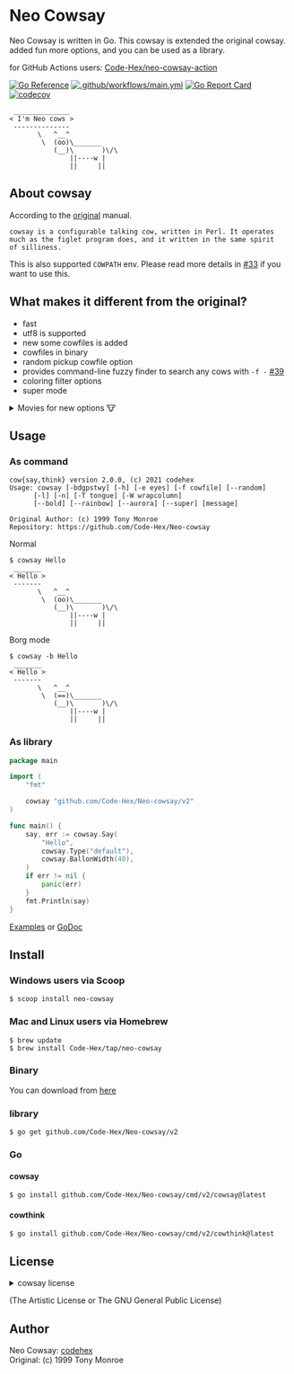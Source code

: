 # Neo Cowsay

Neo Cowsay is written in Go. This cowsay is extended the original cowsay. added fun more options, and you can be used as
a library.

for GitHub Actions users: [Code-Hex/neo-cowsay-action](https://github.com/marketplace/actions/neo-cowsay)

[![Go Reference](https://pkg.go.dev/badge/github.com/Code-Hex/Neo-cowsay/v2.svg)](https://pkg.go.dev/github.com/Code-Hex/Neo-cowsay/v2) [![.github/workflows/main.yml](https://github.com/Code-Hex/Neo-cowsay/actions/workflows/main.yml/badge.svg)](https://github.com/Code-Hex/Neo-cowsay/actions/workflows/main.yml) [![Go Report Card](https://goreportcard.com/badge/github.com/Code-Hex/Neo-cowsay)](https://goreportcard.com/report/github.com/Code-Hex/Neo-cowsay) [![codecov](https://codecov.io/gh/Code-Hex/Neo-cowsay/branch/master/graph/badge.svg?token=WwjmyHrOPv)](https://codecov.io/gh/Code-Hex/Neo-cowsay)

```
 ______________
< I'm Neo cows >
 --------------
       \   ^__^
        \  (oo)\_______
           (__)\       )\/\
               ||----w |
               ||     ||
```

## About cowsay

According to the [original](https://web.archive.org/web/20071026043648/http://www.nog.net/~tony/warez/cowsay.shtml) manual.

```
cowsay is a configurable talking cow, written in Perl. It operates
much as the figlet program does, and it written in the same spirit
of silliness.
```

This is also supported `COWPATH` env. Please read more details in [#33](https://github.com/Code-Hex/Neo-cowsay/pull/33)
if you want to use this.

## What makes it different from the original?

- fast
- utf8 is supported
- new some cowfiles is added
- cowfiles in binary
- random pickup cowfile option
- provides command-line fuzzy finder to search any cows
  with `-f -` [#39](https://github.com/Code-Hex/Neo-cowsay/pull/39)
- coloring filter options
- super mode

<details>
<summary>Movies for new options 🐮</summary>

### Random

[![asciicast](https://asciinema.org/a/228210.svg)](https://asciinema.org/a/228210)

### Rainbow and Aurora, Bold

[![asciicast](https://asciinema.org/a/228213.svg)](https://asciinema.org/a/228213)

## And, Super Cows mode

https://user-images.githubusercontent.com/6500104/140379043-53e44994-b1b0-442e-bda7-4f7ab3aedf01.mov

</details>

## Usage

### As command

```
cow{say,think} version 2.0.0, (c) 2021 codehex
Usage: cowsay [-bdgpstwy] [-h] [-e eyes] [-f cowfile] [--random]
      [-l] [-n] [-T tongue] [-W wrapcolumn]
      [--bold] [--rainbow] [--aurora] [--super] [message]

Original Author: (c) 1999 Tony Monroe
Repository: https://github.com/Code-Hex/Neo-cowsay
```

Normal

```
$ cowsay Hello
 _______
< Hello >
 -------
       \   ^__^
        \  (oo)\_______
           (__)\       )\/\
               ||----w |
               ||     ||
```

Borg mode

```
$ cowsay -b Hello
 _______
< Hello >
 -------
       \   ^__^
        \  (==)\_______
           (__)\       )\/\
               ||----w |
               ||     ||
```

### As library

```go
package main

import (
	"fmt"

	cowsay "github.com/Code-Hex/Neo-cowsay/v2"
)

func main() {
	say, err := cowsay.Say(
		"Hello",
		cowsay.Type("default"),
		cowsay.BallonWidth(40),
	)
	if err != nil {
		panic(err)
	}
	fmt.Println(say)
}
```

[Examples](https://github.com/Code-Hex/Neo-cowsay/blob/master/examples)
or [GoDoc](https://pkg.go.dev/github.com/Code-Hex/Neo-cowsay/v2)

## Install

### Windows users via Scoop

    $ scoop install neo-cowsay

### Mac and Linux users via Homebrew

    $ brew update
    $ brew install Code-Hex/tap/neo-cowsay

### Binary

You can download from [here](https://github.com/Code-Hex/Neo-cowsay/releases)

### library

    $ go get github.com/Code-Hex/Neo-cowsay/v2

### Go

#### cowsay

    $ go install github.com/Code-Hex/Neo-cowsay/cmd/v2/cowsay@latest

#### cowthink

    $ go install github.com/Code-Hex/Neo-cowsay/cmd/v2/cowthink@latest

## License

<details>
<summary>cowsay license</summary>

```
==============
cowsay License
==============

cowsay is distributed under the same licensing terms as Perl: the
Artistic License or the GNU General Public License.  If you don't
want to track down these licenses and read them for yourself, use
the parts that I'd prefer:

(0) I wrote it and you didn't.

(1) Give credit where credit is due if you borrow the code for some
other purpose.

(2) If you have any bugfixes or suggestions, please notify me so
that I may incorporate them.

(3) If you try to make money off of cowsay, you suck.

===============
cowsay Legalese
===============

(0) Copyright (c) 1999 Tony Monroe.  All rights reserved.  All
lefts may or may not be reversed at my discretion.

(1) This software package can be freely redistributed or modified
under the terms described above in the "cowsay License" section
of this file.

(2) cowsay is provided "as is," with no warranties whatsoever,
expressed or implied.  If you want some implied warranty about
merchantability and/or fitness for a particular purpose, you will
not find it here, because there is no such thing here.

(3) I hate legalese.
```

</details>

(The Artistic License or The GNU General Public License)

## Author

Neo Cowsay: [codehex](https://twitter.com/CodeHex)  
Original: (c) 1999 Tony Monroe

